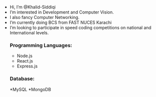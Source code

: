 - Hi, I’m @Khalid-Siddiqi
- I’m interested in Development and Computer Vision.
- I also fancy Computer Networking.
- I’m currently doing BCS from FAST NUCES Karachi
- I’m looking to participate in speed coding competitions on national and International levels.<br>
  ###   Programming Languages:
  * Node.js
  * React.js
  * Express.js
  ### Database:
  *MySQL
  *MongoDB
<!---
Khalid-Siddiqi/Khalid-Siddiqi is a ✨ special ✨ repository because its `README.md` (this file) appears on your GitHub profile.
You can click the Preview link to take a look at your changes.
--->
